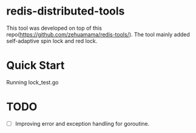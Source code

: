 # redis-distributed-tools

This tool was developed on top of this repo(https://github.com/zehuamama/redis-tools/). The tool mainly added self-adaptive spin lock and red lock.

# Quick Start
Running lock_test.go

# TODO
- [ ] Improving error and exception handling for goroutine.